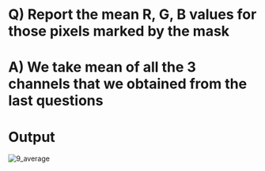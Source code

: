 # Q) Report the mean R, G, B values for those pixels marked by the mask 
# A) We take mean of all the 3 channels that we obtained from the last questions 

# Output
![9_average](https://github.com/nisarg15/Basic_Computer_Vision/assets/89348092/7127558a-846f-4dfd-a68e-c891214e0825)

